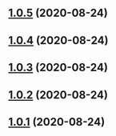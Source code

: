 ## [1.0.5](https://github.com/bissolli/release-it/compare/1.0.4...1.0.5) (2020-08-24)

## [1.0.4](https://github.com/bissolli/release-it/compare/1.0.2...1.0.4) (2020-08-24)

## [1.0.3](https://github.com/bissolli/release-it/compare/1.0.2...1.0.3) (2020-08-24)

## [1.0.2](https://github.com/bissolli/release-it/compare/1.0.1...1.0.2) (2020-08-24)



## [1.0.1](https://github.com/bissolli/release-it/compare/1.0.1...1.0.2) (2020-08-24)


